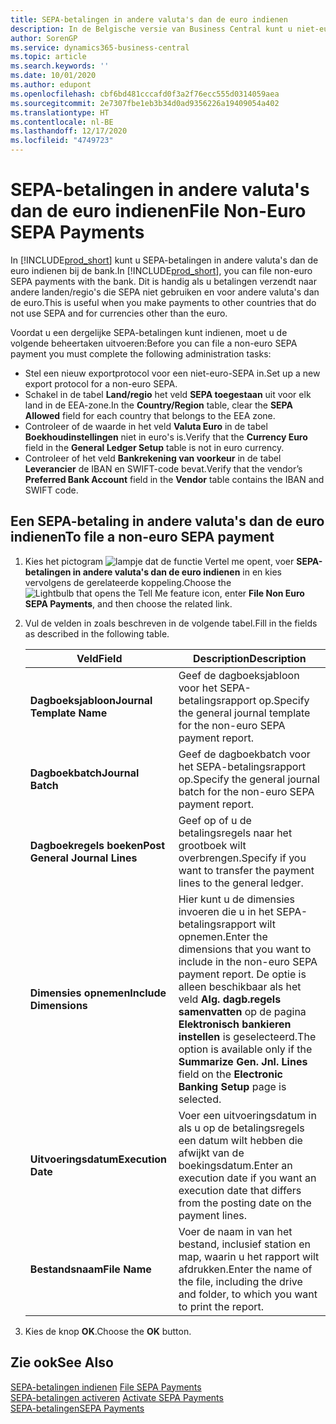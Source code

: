 ```yaml
---
title: SEPA-betalingen in andere valuta's dan de euro indienen
description: In de Belgische versie van Business Central kunt u niet-euro SEPA-betalingen bij de bank archiveren. Dit is handig als u betalingen verzendt naar andere landen/regio's die SEPA niet gebruiken en voor andere valuta's dan de euro.
author: SorenGP
ms.service: dynamics365-business-central
ms.topic: article
ms.search.keywords: ''
ms.date: 10/01/2020
ms.author: edupont
ms.openlocfilehash: cbf6bd481cccafd0f3a2f76ecc555d0314059aea
ms.sourcegitcommit: 2e7307fbe1eb3b34d0ad9356226a19409054a402
ms.translationtype: HT
ms.contentlocale: nl-BE
ms.lasthandoff: 12/17/2020
ms.locfileid: "4749723"
---
```

# <a name="file-non-euro-sepa-payments"></a><span data-ttu-id="6d8d6-104">SEPA-betalingen in andere valuta's dan de euro indienen</span><span class="sxs-lookup"><span data-stu-id="6d8d6-104">File Non-Euro SEPA Payments</span></span>
<span data-ttu-id="6d8d6-105">In [!INCLUDE[prod_short](../../includes/prod_short.md)] kunt u SEPA-betalingen in andere valuta's dan de euro indienen bij de bank.</span><span class="sxs-lookup"><span data-stu-id="6d8d6-105">In [!INCLUDE[prod_short](../../includes/prod_short.md)], you can file non-euro SEPA payments with the bank.</span></span> <span data-ttu-id="6d8d6-106">Dit is handig als u betalingen verzendt naar andere landen/regio's die SEPA niet gebruiken en voor andere valuta's dan de euro.</span><span class="sxs-lookup"><span data-stu-id="6d8d6-106">This is useful when you make payments to other countries that do not use SEPA and for currencies other than the euro.</span></span>  

<span data-ttu-id="6d8d6-107">Voordat u een dergelijke SEPA-betalingen kunt indienen, moet u de volgende beheertaken uitvoeren:</span><span class="sxs-lookup"><span data-stu-id="6d8d6-107">Before you can file a non-euro SEPA payment you must complete the following administration tasks:</span></span>  

- <span data-ttu-id="6d8d6-108">Stel een nieuw exportprotocol voor een niet-euro-SEPA in.</span><span class="sxs-lookup"><span data-stu-id="6d8d6-108">Set up a new export protocol for a non-euro SEPA.</span></span>  
- <span data-ttu-id="6d8d6-109">Schakel in de tabel **Land/regio** het veld **SEPA toegestaan** uit voor elk land in de EEA-zone.</span><span class="sxs-lookup"><span data-stu-id="6d8d6-109">In the **Country/Region** table, clear the **SEPA Allowed** field for each country that belongs to the EEA zone.</span></span>  
- <span data-ttu-id="6d8d6-110">Controleer of de waarde in het veld **Valuta Euro** in de tabel **Boekhoudinstellingen** niet in euro's is.</span><span class="sxs-lookup"><span data-stu-id="6d8d6-110">Verify that the **Currency Euro** field in the **General Ledger Setup** table is not in euro currency.</span></span>  
- <span data-ttu-id="6d8d6-111">Controleer of het veld **Bankrekening van voorkeur** in de tabel **Leverancier** de IBAN en SWIFT-code bevat.</span><span class="sxs-lookup"><span data-stu-id="6d8d6-111">Verify that the vendor’s **Preferred Bank Account** field in the **Vendor** table contains the IBAN and SWIFT code.</span></span>  

## <a name="to-file-a-non-euro-sepa-payment"></a><span data-ttu-id="6d8d6-112">Een SEPA-betaling in andere valuta's dan de euro indienen</span><span class="sxs-lookup"><span data-stu-id="6d8d6-112">To file a non-euro SEPA payment</span></span>  

1.  <span data-ttu-id="6d8d6-113">Kies het pictogram ![lampje dat de functie Vertel me opent](../../media/ui-search/search_small.png "Vertel me wat u wilt doen"), voer **SEPA-betalingen in andere valuta's dan de euro indienen** in en kies vervolgens de gerelateerde koppeling.</span><span class="sxs-lookup"><span data-stu-id="6d8d6-113">Choose the ![Lightbulb that opens the Tell Me feature](../../media/ui-search/search_small.png "Tell me what you want to do") icon, enter **File Non Euro SEPA Payments**, and then choose the related link.</span></span>  
2.  <span data-ttu-id="6d8d6-114">Vul de velden in zoals beschreven in de volgende tabel.</span><span class="sxs-lookup"><span data-stu-id="6d8d6-114">Fill in the fields as described in the following table.</span></span>  

    |<span data-ttu-id="6d8d6-115">Veld</span><span class="sxs-lookup"><span data-stu-id="6d8d6-115">Field</span></span>|<span data-ttu-id="6d8d6-116">Description</span><span class="sxs-lookup"><span data-stu-id="6d8d6-116">Description</span></span>|  
    |---------------------------------|---------------------------------------|  
    |<span data-ttu-id="6d8d6-117">**Dagboeksjabloon**</span><span class="sxs-lookup"><span data-stu-id="6d8d6-117">**Journal Template Name**</span></span>|<span data-ttu-id="6d8d6-118">Geef de dagboeksjabloon voor het SEPA-betalingsrapport op.</span><span class="sxs-lookup"><span data-stu-id="6d8d6-118">Specify the general journal template for the non-euro SEPA payment report.</span></span>|  
    |<span data-ttu-id="6d8d6-119">**Dagboekbatch**</span><span class="sxs-lookup"><span data-stu-id="6d8d6-119">**Journal Batch**</span></span>|<span data-ttu-id="6d8d6-120">Geef de dagboekbatch voor het SEPA-betalingsrapport op.</span><span class="sxs-lookup"><span data-stu-id="6d8d6-120">Specify the general journal batch for the non-euro SEPA payment report.</span></span>|  
    |<span data-ttu-id="6d8d6-121">**Dagboekregels boeken**</span><span class="sxs-lookup"><span data-stu-id="6d8d6-121">**Post General Journal Lines**</span></span>|<span data-ttu-id="6d8d6-122">Geef op of u de betalingsregels naar het grootboek wilt overbrengen.</span><span class="sxs-lookup"><span data-stu-id="6d8d6-122">Specify if you want to transfer the payment lines to the general ledger.</span></span>|  
    |<span data-ttu-id="6d8d6-123">**Dimensies opnemen**</span><span class="sxs-lookup"><span data-stu-id="6d8d6-123">**Include Dimensions**</span></span>|<span data-ttu-id="6d8d6-124">Hier kunt u de dimensies invoeren die u in het SEPA-betalingsrapport wilt opnemen.</span><span class="sxs-lookup"><span data-stu-id="6d8d6-124">Enter the dimensions that you want to include in the non-euro SEPA payment report.</span></span> <span data-ttu-id="6d8d6-125">De optie is alleen beschikbaar als het veld **Alg. dagb.regels samenvatten** op de pagina **Elektronisch bankieren instellen** is geselecteerd.</span><span class="sxs-lookup"><span data-stu-id="6d8d6-125">The option is available only if the **Summarize Gen. Jnl. Lines** field on the **Electronic Banking Setup** page is selected.</span></span>|  
    |<span data-ttu-id="6d8d6-126">**Uitvoeringsdatum**</span><span class="sxs-lookup"><span data-stu-id="6d8d6-126">**Execution Date**</span></span>|<span data-ttu-id="6d8d6-127">Voer een uitvoeringsdatum in als u op de betalingsregels een datum wilt hebben die afwijkt van de boekingsdatum.</span><span class="sxs-lookup"><span data-stu-id="6d8d6-127">Enter an execution date if you want an execution date that differs from the posting date on the payment lines.</span></span>|  
    |<span data-ttu-id="6d8d6-128">**Bestandsnaam**</span><span class="sxs-lookup"><span data-stu-id="6d8d6-128">**File Name**</span></span>|<span data-ttu-id="6d8d6-129">Voer de naam in van het bestand, inclusief station en map, waarin u het rapport wilt afdrukken.</span><span class="sxs-lookup"><span data-stu-id="6d8d6-129">Enter the name of the file, including the drive and folder, to which you want to print the report.</span></span>|  

3.  <span data-ttu-id="6d8d6-130">Kies de knop **OK**.</span><span class="sxs-lookup"><span data-stu-id="6d8d6-130">Choose the **OK** button.</span></span>  

## <a name="see-also"></a><span data-ttu-id="6d8d6-131">Zie ook</span><span class="sxs-lookup"><span data-stu-id="6d8d6-131">See Also</span></span>  
 <span data-ttu-id="6d8d6-132">[SEPA-betalingen indienen](how-to-file-sepa-payments.md) </span><span class="sxs-lookup"><span data-stu-id="6d8d6-132">[File SEPA Payments](how-to-file-sepa-payments.md) </span></span>  
 <span data-ttu-id="6d8d6-133">[SEPA-betalingen activeren](how-to-activate-sepa-payments.md) </span><span class="sxs-lookup"><span data-stu-id="6d8d6-133">[Activate SEPA Payments](how-to-activate-sepa-payments.md) </span></span>  
 [<span data-ttu-id="6d8d6-134">SEPA-betalingen</span><span class="sxs-lookup"><span data-stu-id="6d8d6-134">SEPA Payments</span></span>](sepa-payments.md)
